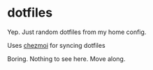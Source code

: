 # dotfiles
Yep. Just random dotfiles from my home config. 

Uses [chezmoi](https://www.chezmoi.io) for syncing dotfiles

Boring. Nothing to see here. Move along.
